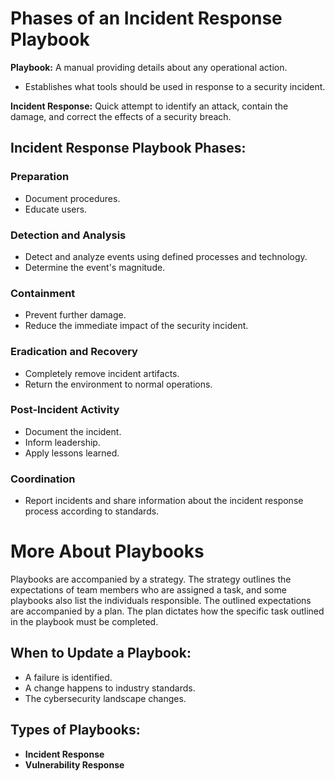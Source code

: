 # Phases of an Incident Response Playbook

**Playbook:** A manual providing details about any operational action.
- Establishes what tools should be used in response to a security incident.

**Incident Response:** Quick attempt to identify an attack, contain the damage, and correct the effects of a security breach.

## Incident Response Playbook Phases:

### Preparation
- Document procedures.
- Educate users.

### Detection and Analysis
- Detect and analyze events using defined processes and technology.
- Determine the event's magnitude.

### Containment
- Prevent further damage.
- Reduce the immediate impact of the security incident.

### Eradication and Recovery
- Completely remove incident artifacts.
- Return the environment to normal operations.

### Post-Incident Activity
- Document the incident.
- Inform leadership.
- Apply lessons learned.

### Coordination
- Report incidents and share information about the incident response process according to standards.


# More About Playbooks

Playbooks are accompanied by a strategy. The strategy outlines the expectations of team members who are assigned a task, and some playbooks also list the individuals responsible. The outlined expectations are accompanied by a plan. The plan dictates how the specific task outlined in the playbook must be completed.

## When to Update a Playbook:
- A failure is identified.
- A change happens to industry standards.
- The cybersecurity landscape changes.

## Types of Playbooks:
- **Incident Response**
- **Vulnerability Response**
